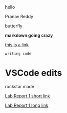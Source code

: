 hello

Pranav Reddy

butterfly 

**markdown going crazy**

[this is a link](https://apnews.com/)

`writing code`

# VSCode edits
rockstar made

[Lab Report 1 short link](lab-report-1-week-2.html)

[Lab Report 1 long link](https://pranavnreddy.github.io/cse15l-lab-reports/lab-report-1-week-2.html)